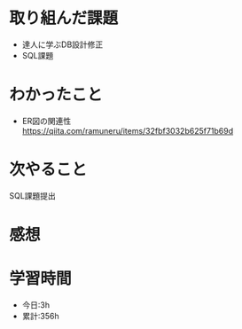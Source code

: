 # 取り組んだ課題
  - 達人に学ぶDB設計修正
  - SQL課題
# わかったこと

- ER図の関連性　https://qiita.com/ramuneru/items/32fbf3032b625f71b69d
# 次やること
SQL課題提出
# 感想


# 学習時間
- 今日:3h
- 累計:356h